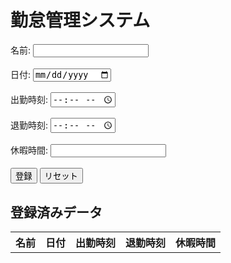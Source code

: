 <!DOCTYPE html>
<html>
  <head>
    <meta charset="UTF-8">
    <title>勤怠管理システム</title>
  </head>
  <body>
    <h1>勤怠管理システム</h1>
    <form>
      <label for="name">名前:</label>
      <input type="text" id="name" name="name"><br><br>
      <label for="date">日付:</label>
      <input type="date" id="date" name="date"><br><br>
      <label for="start_time">出勤時刻:</label>
      <input type="time" id="start_time" name="start_time"><br><br>
      <label for="end_time">退勤時刻:</label>
      <input type="time" id="end_time" name="end_time"><br><br>
      <label for="vacation_time">休暇時間:</label>
      <input type="number" id="vacation_time" name="vacation_time" min="0"><br><br>
      <input type="button" value="登録" onclick="saveData()">
      <input type="button" value="リセット" onclick="resetData()">
    </form>
    <h2>登録済みデータ</h2>
    <table id="data_table">
      <tr>
        <th>名前</th>
        <th>日付</th>
        <th>出勤時刻</th>
        <th>退勤時刻</th>
        <th>休暇時間</th>
      </tr>
    </table>
    <script>
      function saveData() {
        // 入力された値を取得
        var name = document.getElementById("name").value;
        var date = document.getElementById("date").value;
        var start_time = document.getElementById("start_time").value;
        var end_time = document.getElementById("end_time").value;
        var vacation_time = document.getElementById("vacation_time").value;

        // 入力された値をオブジェクトにまとめる
        var data = {
          name: name,
          date: date,
          start_time: start_time,
          end_time: end_time,
          vacation_time: vacation_time
        };

        // 保存済みデータを取得
        var saved_data = localStorage.getItem("saved_data");
        if (saved_data) {
          // 保存済みデータがあれば、JSON形式からオブジェクトに変換する
          saved_data = JSON.parse(saved_data);
        } else {
          // 保存済みデータがなければ、空の配列を用意する
          saved_data = [];
        }

        // 入力されたデータを保存済みデータに追加する
        saved_data.push(data);

        // 保存済みデータをJSON形式に変換して、ローカルストレージに保存する
        var saved_data_json = JSON.stringify(saved_data);
        localStorage.setItem("saved_data", saved_data_json);

        // テーブルに登録済みデータを表示する
        var table = document.getElementById("data_table");
	  var newRow = table.insertRow();

    var nameCell = newRow.insertCell();
    var dateCell = newRow.insertCell();
    var startTimeCell = newRow.insertCell();
    var endTimeCell = newRow.insertCell();
    var vacationTimeCell = newRow.insertCell();

    nameCell.innerHTML = name;
    dateCell.innerHTML = date;
    startTimeCell.innerHTML = start_time;
    endTimeCell.innerHTML = end_time;
    vacationTimeCell.innerHTML = vacation_time;
  }

  function resetData() {
    // 入力フォームの値をリセットする
    document.getElementById("name").value = "";
    document.getElementById("date").value = "";
    document.getElementById("start_time").value = "";
    document.getElementById("end_time").value = "";
    document.getElementById("vacation_time").value = "";

    // ローカルストレージから保存済みデータを削除する
    localStorage.removeItem("saved_data");

    // 登録済みデータを表示しているテーブルを初期化する
    var table = document.getElementById("data_table");
    table.innerHTML = "<tr><th>名前</th><th>日付</th><th>出勤時刻</th><th>退勤時刻</th><th>休暇時間</th></tr>";
  }

  // ロード時に保存済みデータをテーブルに表示する
  window.onload = function() {
    var saved_data = localStorage.getItem("saved_data");
    if (saved_data) {
      saved_data = JSON.parse(saved_data);
      var table = document.getElementById("data_table");
      for (var i = 0; i < saved_data.length; i++) {
        var newRow = table.insertRow();

        var nameCell = newRow.insertCell();
        var dateCell = newRow.insertCell();
        var startTimeCell = newRow.insertCell();
        var endTimeCell = newRow.insertCell();
        var vacationTimeCell = newRow.insertCell();

        nameCell.innerHTML = saved_data[i].name;
        dateCell.innerHTML = saved_data[i].date;
        startTimeCell.innerHTML = saved_data[i].start_time;
        endTimeCell.innerHTML = saved_data[i].end_time;
        vacationTimeCell.innerHTML = saved_data[i].vacation_time;
      }
    }
  };
</script>
</body>
</html>
